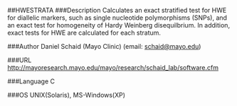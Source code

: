 ##HWESTRATA
###Description
Calculates an exact stratified test for HWE for diallelic markers, such as single nucleotide polymorphisms (SNPs), and an exact test for homogeneity of Hardy Weinberg disequilbrium. In addition, exact tests for HWE are calculated for each stratum.

###Author
Daniel Schaid (Mayo Clinic) (email: schaid@mayo.edu)

###URL
http://mayoresearch.mayo.edu/mayo/research/schaid_lab/software.cfm

###Language
C

###OS
UNIX(Solaris), MS-Windows(XP)


